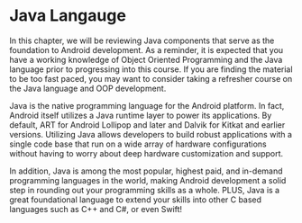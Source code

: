 # Java Langauge

In this chapter, we will be reviewing Java components that serve as the foundation to Android development. As a reminder, it is expected that you have a working knowledge of Object Oriented Programming and the Java language prior to progressing into this course.  If you are finding the material to be too fast paced, you may want to consider taking a refresher course on the Java language and OOP development.

Java is the native programming language for the Android platform. In fact, Android itself utilizes a Java runtime layer to power its applications. By default, ART for Android Lollipop and later and Dalvik for Kitkat and earlier versions. Utilizing Java allows developers to build robust applications with a single code base that run on a wide array of hardware configurations without having to worry about deep hardware customization and support.

In addition, Java is among the most popular, highest paid, and in-demand programming languages in the world, making Android development a solid step in rounding out your programming skills as a whole. PLUS, Java is a great foundational language to extend your skills into other C based languages such as C++ and C#, or even Swift!